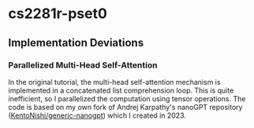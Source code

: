 # cs2281r-pset0

## Implementation Deviations

### Parallelized Multi-Head Self-Attention

In the original tutorial, the multi-head self-attention mechanism is implemented in a concatenated list comprehension loop. This is quite inefficient, so I parallelized the computation using tensor operations. The code is based on my own fork of Andrej Karpathy's nanoGPT repository ([KentoNishi/generic-nanogpt](https://github.com/KentoNishi/generic-nanogpt)) which I created in 2023.
